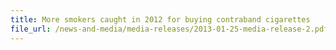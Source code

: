 ```yaml
---
title: More smokers caught in 2012 for buying contraband cigarettes
file_url: /news-and-media/media-releases/2013-01-25-media-release-2.pdf
---
```

